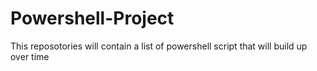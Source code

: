 # Powershell-Project
This reposotories will contain a list of powershell script that will build up over time
